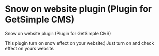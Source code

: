 # Snow on website plugin (Plugin for GetSimple CMS)
 Snow on website plugin (Plugin for GetSimple CMS)

This plugin turn on snow effect on your website:)
Just turn on and check effect on yours website.